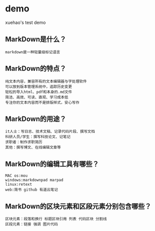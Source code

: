 # demo
xuehao's test demo

## MarkDown是什么？
	markdown是一种轻量级标记语言
## MarkDown的特点？
	纯文本内容，兼容所有的文本编辑器与字处理软件
	可以放到版本管理系统中，追踪历史变更
	轻松的导入html、pdf和本身的.md文件
	简洁、高效、可读、直观、学习成本低
	专注你的文本内容而不是排版样式，安心写作
## MarkDown的用途？
	it人士：写日志、技术文稿、记录代码片段、撰写文档
	科研人员/学生：撰写科技论文、记笔记
	求职者：制作求职简历
	其他：撰写博文、在线编辑文章等
## MarkDown的编辑工具有哪些？
	MAC os:mou
	windows:markdownpad marpad
	linux:retext
	web:简书 github 有道云笔记
## MarkDown的区块元素和区段元素分别包含哪些？
	区块元素：段落和换行 标题区块引用 列表 代码区块 分割线
	区段元素：链接 强调 图片代码
